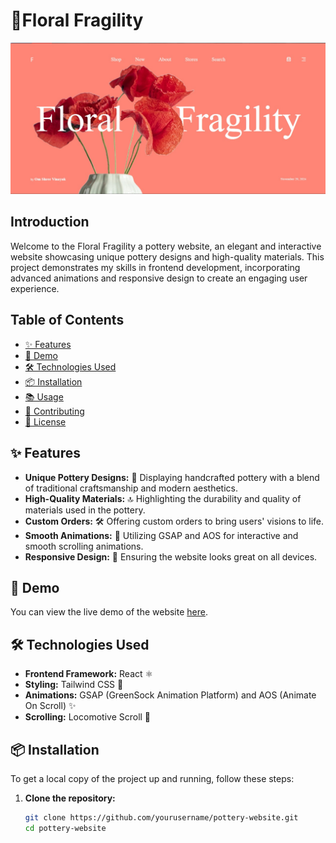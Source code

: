 # 🏺Floral Fragility

![Thumbnail](./public/thumbnail.jpg)

## Introduction
Welcome to the Floral Fragility a pottery website, an elegant and interactive website showcasing unique pottery designs and high-quality materials. This project demonstrates my skills in frontend development, incorporating advanced animations and responsive design to create an engaging user experience.

## Table of Contents
- [✨ Features](#features)
- [🚀 Demo](#demo)
- [🛠️ Technologies Used](#technologies-used)
- [📦 Installation](#installation)
- [📚 Usage](#usage)
- [🤝 Contributing](#contributing)
- [📜 License](#license)

## ✨ Features
- **Unique Pottery Designs:** 🏺 Displaying handcrafted pottery with a blend of traditional craftsmanship and modern aesthetics.
- **High-Quality Materials:** 🔝 Highlighting the durability and quality of materials used in the pottery.
- **Custom Orders:** 🛠️ Offering custom orders to bring users' visions to life.
- **Smooth Animations:** 🌟 Utilizing GSAP and AOS for interactive and smooth scrolling animations.
- **Responsive Design:** 📱 Ensuring the website looks great on all devices.

## 🚀 Demo
You can view the live demo of the website [here](#).

## 🛠️ Technologies Used
- **Frontend Framework:** React ⚛️
- **Styling:** Tailwind CSS 🎨
- **Animations:** GSAP (GreenSock Animation Platform) and AOS (Animate On Scroll) ✨
- **Scrolling:** Locomotive Scroll 🚂

## 📦 Installation
To get a local copy of the project up and running, follow these steps:

1. **Clone the repository:**
   ```sh
   git clone https://github.com/yourusername/pottery-website.git
   cd pottery-website
